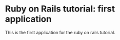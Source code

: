 # Ruby on Rails tutorial: first application

This is the first application for the ruby on rails tutorial.
